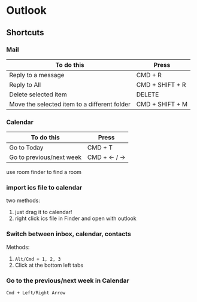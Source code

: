 # Outlook

## Shortcuts

### Mail

| To do this                                   | Press           |
|----------------------------------------------|-----------------|
| Reply to a message                           | CMD + R         |
| Reply to All                                 | CMD + SHIFT + R |
| Delete selected item                         | DELETE          |
| Move the selected item to a different folder | CMD + SHIFT + M |


### Calendar 

| To do this                                   | Press           |
|----------------------------------------------|-----------------|
| Go to Today                                  | CMD + T         |
| Go to previous/next week                     | CMD + <- / ->   |


use room finder to find a room

### import ics file to calendar
two methods:  
1. just drag it to calendar!
2. right click ics file in Finder and open with outlook

### Switch between inbox, calendar, contacts
Methods:
1. `Alt/Cmd + 1, 2, 3`
2. Click at the bottom left tabs

### Go to the previous/next week in Calendar
`Cmd + Left/Right Arrow `
